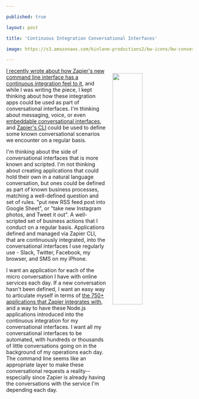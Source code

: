 ---
published: true
layout: post
title: 'Continuous Integration Conversational Interfaces'
image: https://s3.amazonaws.com/kinlane-productions2/bw-icons/bw-conversational-interfaces.png
---

<p><img style="padding: 15px;" src="https://s3.amazonaws.com/kinlane-productions2/bw-icons/bw-conversational-interfaces.png" alt="" width="40%" align="right" />
<p><a href="http://apievangelist.com/2017/04/20/continous-integration-platform-as-a-service-at-the-command-line/">I recently wrote about how Zapier's new command line interface has a continuous integration feel to it</a>, and while I was writing the piece, I kept thinking about how these integration apps could be used as part of conversational interfaces. I'm thinking about messaging, voice, or even <a href="http://apievangelist.com/2017/02/08/api-embeddables-in-a-conversational-interface-world/">embeddable conversational interfaces</a>, and <a href="https://zapier.com/engineering/zapier-command-line-interface/">Zapier's CLI</a> could be used to define some known conversational scenarios we encounter on a regular basis.
<p>I'm thinking about the side of conversational interfaces that is more known and scripted. I'm not thinking about creating applications that could hold their own in a natural language conversation, but ones could be defined as part of known business processes, matching a well-defined question and set of rules. "put new RSS feed post into Google Sheet", or "take new Instagram photos, and Tweet it out". A well-scripted set of business actions that I conduct on a regular basis. Applications defined and managed via Zapier CLI, that are continuously integrated, into the conversational interfaces I use regularly use - Slack, Twitter, Facebook, my browser, and SMS on my iPhone.
<p>I want an application&nbsp;for each of the micro conversation I have with online services each day. If a new conversation hasn't been defined, I want an easy way to articulate myself in terms of <a href="https://zapier.com/engineering/">the 750+ applications that Zapier integrates with</a>, and a way to have these Node.js applications introduced into the continuous integration for my conversational interfaces. I want all my conversational interfaces to be automated, with hundreds or thousands of little conversations going on in the background of my operations each day. The command line seems like an appropriate layer to make these conversational requests a reality--especially since Zapier is already having the conversations with the service I'm depending each day.


